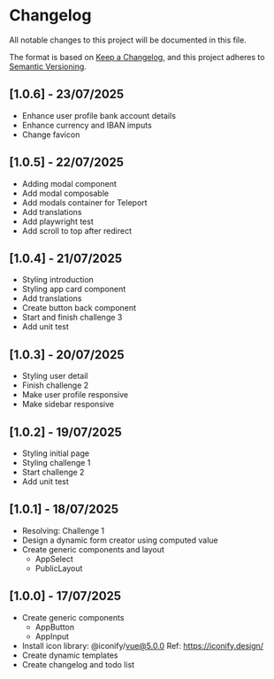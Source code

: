 # Changelog
 
All notable changes to this project will be documented in this file.

The format is based on [Keep a Changelog](https://keepachangelog.com/en/1.1.0/),
and this project adheres to [Semantic Versioning](https://semver.org/spec/v2.0.0.html).

## [1.0.6] - 23/07/2025
- Enhance user profile bank account details
- Enhance currency and IBAN imputs
- Change favicon

## [1.0.5] - 22/07/2025
- Adding modal component
- Add modal composable
- Add modals container for Teleport
- Add translations
- Add playwright test
- Add scroll to top after redirect

## [1.0.4] - 21/07/2025
- Styling introduction
- Styling app card component
- Add translations
- Create button back component
- Start and finish challenge 3
- Add unit test

## [1.0.3] - 20/07/2025
- Styling user detail
- Finish challenge 2
- Make user profile responsive
- Make sidebar responsive

## [1.0.2] - 19/07/2025
- Styling initial page
- Styling challenge 1
- Start challenge 2
- Add unit test

## [1.0.1] - 18/07/2025
- Resolving: Challenge 1
- Design a dynamic form creator using computed value
- Create generic components and layout
    - AppSelect
    - PublicLayout

## [1.0.0] - 17/07/2025
- Create generic components
    - AppButton
    - AppInput
- Install icon library: @iconify/vue@5.0.0 Ref: https://iconify.design/
- Create dynamic templates
- Create changelog and todo list